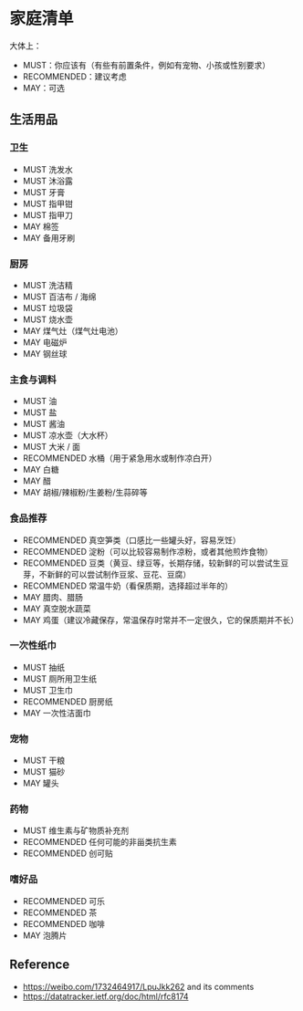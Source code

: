 # 家庭清单

大体上：
- MUST：你应该有（有些有前置条件，例如有宠物、小孩或性别要求）
- RECOMMENDED：建议考虑
- MAY：可选

## 生活用品

### 卫生

- MUST 洗发水
- MUST 沐浴露
- MUST 牙膏
- MUST 指甲钳
- MUST 指甲刀
- MAY 棉签
- MAY 备用牙刷

### 厨房

- MUST 洗洁精
- MUST 百洁布 / 海绵
- MUST 垃圾袋
- MUST 烧水壶
- MAY 煤气灶（煤气灶电池）
- MAY 电磁炉
- MAY 钢丝球

### 主食与调料

- MUST 油
- MUST 盐
- MUST 酱油
- MUST 凉水壶（大水杯）
- MUST 大米 / 面
- RECOMMENDED 水桶（用于紧急用水或制作凉白开）
- MAY 白糖
- MAY 醋
- MAY 胡椒/辣椒粉/生姜粉/生蒜碎等

### 食品推荐

- RECOMMENDED 真空笋类（口感比一些罐头好，容易烹饪）
- RECOMMENDED 淀粉（可以比较容易制作凉粉，或者其他煎炸食物）
- RECOMMENDED 豆类（黄豆、绿豆等，长期存储，较新鲜的可以尝试生豆芽，不新鲜的可以尝试制作豆浆、豆花、豆腐）
- RECOMMENDED 常温牛奶（看保质期，选择超过半年的）
- MAY 腊肉、腊肠
- MAY 真空脱水蔬菜
- MAY 鸡蛋（建议冷藏保存，常温保存时常并不一定很久，它的保质期并不长）

### 一次性纸巾

- MUST 抽纸
- MUST 厕所用卫生纸
- MUST 卫生巾
- RECOMMENDED 厨房纸
- MAY 一次性洁面巾

### 宠物

- MUST 干粮
- MUST 猫砂
- MAY 罐头

### 药物

- MUST 维生素与矿物质补充剂
- RECOMMENDED 任何可能的非甾类抗生素
- RECOMMENDED 创可贴

### 嗜好品

- RECOMMENDED 可乐
- RECOMMENDED 茶
- RECOMMENDED 咖啡
- MAY 泡腾片

## Reference

- https://weibo.com/1732464917/LpuJkk262 and its comments
- https://datatracker.ietf.org/doc/html/rfc8174
